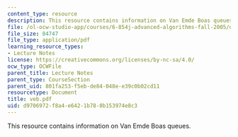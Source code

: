 ```yaml
---
content_type: resource
description: This resource contains information on Van Emde Boas queues.
file: /ol-ocw-studio-app/courses/6-854j-advanced-algorithms-fall-2005/d9706972f8a4e6421b780b153974e8c3_veb.pdf
file_size: 84747
file_type: application/pdf
learning_resource_types:
- Lecture Notes
license: https://creativecommons.org/licenses/by-nc-sa/4.0/
ocw_type: OCWFile
parent_title: Lecture Notes
parent_type: CourseSection
parent_uid: 801fa253-f5eb-de84-048e-e39c0b02cd11
resourcetype: Document
title: veb.pdf
uid: d9706972-f8a4-e642-1b78-0b153974e8c3
---
```

This resource contains information on Van Emde Boas queues.
